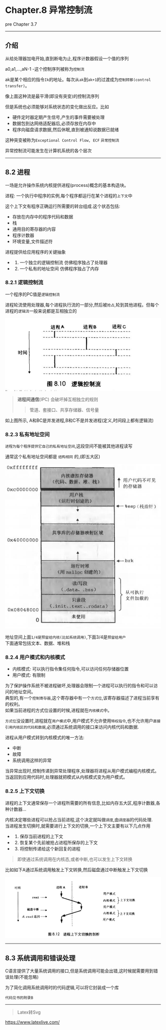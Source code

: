 # Chapter.8 异常控制流

pre Chapter 3.7

--------------

## 介绍

从给处理器加电开始,直到断电为止,程序计数器假设一个值的序列  

a0,a1,...,aN-1  -这个控制序列被称为`控制流`

ak是某个相应的指令`Ik`的地址。每次从`ak`到`ak+1`的过渡成为`控制转移(control transfer)`。

像上面这种流是最平滑(即没有突变)的控制流序列

但是系统也必须能够对系统状态的变化做出反应。比如

- 硬件定时器定期产生信号,产生的事件需要被处理
- 数据包到达网络适配器后,必须存放在内存中
- 程序向磁盘请求数据,然后休眠,直到被通知说数据已就绪

这种突变被称为`Exceptional Control Flow, ECF` `异常控制流`

异常控制流可能发生在计算机系统的各个层次

--------------

## 8.2 进程

一场是允许操作系统内核提供进程(process)概念的基本构造块。

进程: 一个执行中程序的实例,每个程序都运行在某个进程的`上下文`中

这个上下文有程序正确运行所需要的转台组成.这个状态包括:  
- 存放在内存中的程序代码和数据
- 栈
- 通用目的寄存器的内容
- 程序计数器
- 环境变量,文件描述符

进程提供给应用程序的关键抽象  
- 1. 一个独立的逻辑控制流 仿佛程序独占了处理器
- 2. 一个私有的地址空间 仿佛程序独占了内存

### 8.2.1 逻辑控制流

一个程序的PC值是`逻辑控制流`

进程轮流使用处理器,每个进程执行流的一部分,然后被`抢占`,轮到其他进程。但每个进程的`逻辑流`一般来说都是互相独立的

![](s1.jpg)

> **进程间通信**(IPC) 会破坏掉互相独立的规则
>> 管道、套接口、共享存储器、信号量

如上图所示, A和BC是并发进程,B和C不是并发进程(定义,时间段上都有逻辑流)


### 8.2.3 私有地址空间

`进程为每个程序提供它自己的私有地址空间`,这段空间不能被其他进程读写

通常这个私有地址空间都是 `结构相同` 的,(即五大区)

![](s2.jpg)

地址空间上面`1/4是预留给内核(比如系统调用)`,下面3/4是`预留给用户`  
下面通常包括文本、数据、堆和栈

### 8.2.4 用户模式和内核模式

- 内核模式: 可以执行指令集任何指令,可以访问任何存储器位置
- 用户模式: 有限制

为了保护操作系统不被进程破坏,处理器会限制一个进程可以执行的指令和可以访问的地址空间。  
典型的,有一个`控制寄存器`,这个寄存器中有一个`方式位`,该寄存器描述了进程当前享有的权利。  
如果当前进程的方式位设置的时候,进程就在`内核模式`中。

`方式位`没设置时,进程就在`用户模式`中,用户模式不允许使用`特权指令`,也不允许用户`直接引用内核区的代码和数据`,必须通过系统调用的接口来访问内核代码和数据.

进程从用户模式转到内核模式的唯一方法:  
- 中断
- 故障
- 系统调用这样的异常

当异常出现时,控制传递到异常处理程序,处理器将进程从用户模式编程内核模式。当返回到应用代码时,处理器就把模式从内核模式变为用户模式。

### 8.2.5 上下文切换

进程的上下文通常保存一个进程所需要的所有信息,比如内存五大区,程序计数器,各种计数器...

内核决定哪些进程可以抢占当前进程,这个决定就叫做`调度`,由`调度器`的代码处理.  
当进程发生切换时,就需要进行上下文的切换,一个上下文主要有以下几点作用  
- 1. 保存当前进程的上下文
- 2. 恢复某个先前被抢占进程所保存的上下文
- 3. 将控制传递给这个新回复的进程

> 即使通过系统调用在内核态,或者中断,也可以发生上下文转换

比如如下A通过系统调用触发上下文转换,然后磁盘通过中断触发上下文切换

![](s3.jpg)

--------------

## 8.3 系统调用和错误处理

C语言提供了大量系统调用的接口,但是系统调用可能会出错,这时候就需要用到错误处理(不能忽略)

为了简化调用系统调用时的代码逻辑,可以将它封装成一个库

`代码见书的附录B`


--------------


> Latex转Svg

https://www.latexlive.com/